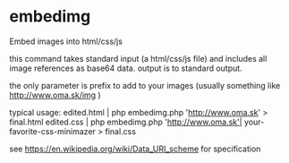 # embedimg
Embed images into html/css/js

this command takes standard input (a html/css/js file) and includes all image references as base64 data. output is to standard output.

the only parameter is prefix to add to your images (usually something like http://www.oma.sk/img )

typical usage:
edited.html | php embedimg.php 'http://www.oma.sk' > final.html
edited.css | php embedimg.php 'http://www.oma.sk'| your-favorite-css-minimazer > final.css

see https://en.wikipedia.org/wiki/Data_URI_scheme for specification
